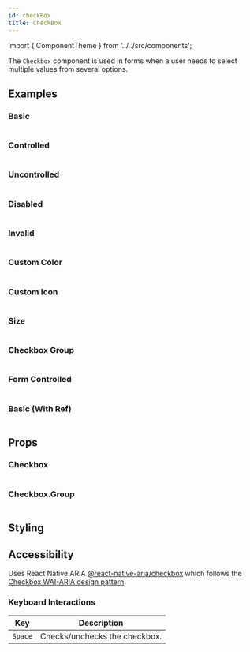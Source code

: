 ```yaml
---
id: checkBox
title: CheckBox
---
```


import { ComponentTheme } from '../../src/components';

The `Checkbox` component is used in forms when a user needs to select multiple values from several options.

## Examples

### Basic

```ComponentSnackPlayer path=primitives,Checkbox,basic.tsx

```

### Controlled

```ComponentSnackPlayer path=primitives,Checkbox,controlledCheckbox.tsx

```

### Uncontrolled

```ComponentSnackPlayer path=primitives,Checkbox,uncontrolledCheckbox.tsx

```

### Disabled

```ComponentSnackPlayer path=primitives,Checkbox,disabled.tsx

```

### Invalid

```ComponentSnackPlayer path=primitives,Checkbox,invalid.tsx

```

### Custom Color

```ComponentSnackPlayer path=primitives,Checkbox,customColor.tsx

```

### Custom Icon

```ComponentSnackPlayer path=primitives,Checkbox,customIcon.tsx

```

### Size

```ComponentSnackPlayer path=primitives,Checkbox,size.tsx

```

### Checkbox Group

```ComponentSnackPlayer path=primitives,Checkbox,checkboxGroup.tsx

```

### Form Controlled

```ComponentSnackPlayer path=primitives,Checkbox,FormControlled.tsx

```

### Basic (With Ref)

```ComponentSnackPlayer path=primitives,Checkbox,withRef.tsx

```

## Props

### Checkbox

```ComponentPropTable path=primitives,Checkbox,Checkbox.tsx

```

### Checkbox.Group

```ComponentPropTable path=primitives,Checkbox,CheckboxGroup.tsx

```

## Styling

<ComponentTheme name="checkbox" />

## Accessibility

Uses React Native ARIA [@react-native-aria/checkbox](https://react-native-aria.geekyants.com/docs/useCheckbox) which follows the [Checkbox WAI-ARIA design pattern](https://www.w3.org/WAI/ARIA/apg/).

### Keyboard Interactions

| Key     | Description                   |
| ------- | ----------------------------- |
| `Space` | Checks/unchecks the checkbox. |
